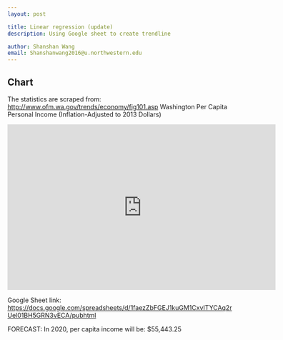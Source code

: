 ```yaml
---
layout: post

title: Linear regression (update)
description: Using Google sheet to create trendline

author: Shanshan Wang
email: Shanshanwang2016@u.northwestern.edu
---
```


## Chart
The statistics are scraped from: 
http://www.ofm.wa.gov/trends/economy/fig101.asp
Washington Per Capita Personal Income
(Inflation-Adjusted to 2013 Dollars)

<iframe width="600" height="371" seamless frameborder="0" scrolling="no" src="https://docs.google.com/spreadsheets/d/1faezZbFGEJ1kuGM1CxvITYCAq2rUel01BH5GRN3vECA/pubchart?oid=658545782&amp;format=interactive"></iframe>

Google Sheet link:
https://docs.google.com/spreadsheets/d/1faezZbFGEJ1kuGM1CxvITYCAq2rUel01BH5GRN3vECA/pubhtml

FORECAST:
In 2020, per capita income will be: $55,443.25
